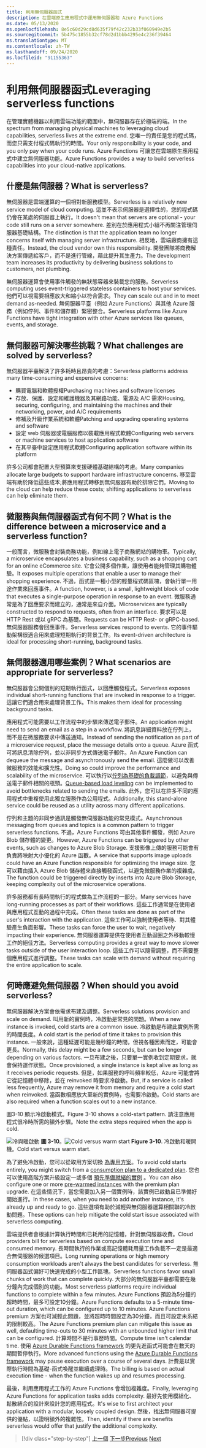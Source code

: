 ```yaml
---
title: 利用無伺服器函式
description: 在雲端原生應用程式中運用無伺服器和 Azure Functions
ms.date: 05/13/2020
ms.openlocfilehash: 8e5c60d29cd8d635f79f42c232b33f060949e2b5
ms.sourcegitcommit: 5b475c1855b32cf78d2d1bbb4295e4c236f39464
ms.translationtype: MT
ms.contentlocale: zh-TW
ms.lasthandoff: 09/24/2020
ms.locfileid: "91155363"
---
```

# <a name="leveraging-serverless-functions"></a><span data-ttu-id="c4f0e-103">利用無伺服器函式</span><span class="sxs-lookup"><span data-stu-id="c4f0e-103">Leveraging serverless functions</span></span>

<span data-ttu-id="c4f0e-104">在管理實體機器以利用雲端功能的範圍中，無伺服器存在於極端的端。</span><span class="sxs-lookup"><span data-stu-id="c4f0e-104">In the spectrum from managing physical machines to leveraging cloud capabilities, serverless lives at the extreme end.</span></span> <span data-ttu-id="c4f0e-105">您唯一的責任是您的程式碼，而您只需支付程式碼執行的時間。</span><span class="sxs-lookup"><span data-stu-id="c4f0e-105">Your only responsibility is your code, and you only pay when your code runs.</span></span> <span data-ttu-id="c4f0e-106">Azure Functions 可讓您在雲端原生應用程式中建立無伺服器功能。</span><span class="sxs-lookup"><span data-stu-id="c4f0e-106">Azure Functions provides a way to build serverless capabilities into your cloud-native applications.</span></span>

## <a name="what-is-serverless"></a><span data-ttu-id="c4f0e-107">什麼是無伺服器？</span><span class="sxs-lookup"><span data-stu-id="c4f0e-107">What is serverless?</span></span>

<span data-ttu-id="c4f0e-108">無伺服器是雲端運算的一個相對新服務模型。</span><span class="sxs-lookup"><span data-stu-id="c4f0e-108">Serverless is a relatively new service model of cloud computing.</span></span> <span data-ttu-id="c4f0e-109">這並不表示伺服器是選擇性的，您的程式碼仍會在某處的伺服器上執行。</span><span class="sxs-lookup"><span data-stu-id="c4f0e-109">It doesn't mean that servers are optional - your code still runs on a server somewhere.</span></span> <span data-ttu-id="c4f0e-110">差別在於應用程式小組不再關注管理伺服器基礎結構。</span><span class="sxs-lookup"><span data-stu-id="c4f0e-110">The distinction is that the application team no longer concerns itself with managing server infrastructure.</span></span> <span data-ttu-id="c4f0e-111">相反地，雲端廠商擁有這種責任。</span><span class="sxs-lookup"><span data-stu-id="c4f0e-111">Instead, the cloud vendor own this responsibility.</span></span> <span data-ttu-id="c4f0e-112">開發團隊將商務解決方案傳遞給客戶，而不是進行管線，藉此提升其生產力。</span><span class="sxs-lookup"><span data-stu-id="c4f0e-112">The development team increases its productivity by delivering business solutions to customers, not plumbing.</span></span>

<span data-ttu-id="c4f0e-113">無伺服器運算會使用事件觸發的無狀態容器來裝載您的服務。</span><span class="sxs-lookup"><span data-stu-id="c4f0e-113">Serverless computing uses event-triggered stateless containers to host your services.</span></span> <span data-ttu-id="c4f0e-114">他們可以視需要相應放大和縮小以符合需求。</span><span class="sxs-lookup"><span data-stu-id="c4f0e-114">They can scale out and in to meet demand as-needed.</span></span> <span data-ttu-id="c4f0e-115">無伺服器平臺（例如 Azure Functions）與其他 Azure 服務（例如佇列、事件和儲存體）緊密整合。</span><span class="sxs-lookup"><span data-stu-id="c4f0e-115">Serverless platforms like Azure Functions have tight integration with other Azure services like queues, events, and storage.</span></span>

## <a name="what-challenges-are-solved-by-serverless"></a><span data-ttu-id="c4f0e-116">無伺服器可解決哪些挑戰？</span><span class="sxs-lookup"><span data-stu-id="c4f0e-116">What challenges are solved by serverless?</span></span>

<span data-ttu-id="c4f0e-117">無伺服器平臺解決了許多耗時且昂貴的考慮：</span><span class="sxs-lookup"><span data-stu-id="c4f0e-117">Serverless platforms address many time-consuming and expensive concerns:</span></span>

- <span data-ttu-id="c4f0e-118">購買電腦和軟體授權</span><span class="sxs-lookup"><span data-stu-id="c4f0e-118">Purchasing machines and software licenses</span></span>
- <span data-ttu-id="c4f0e-119">存放、保護、設定和維護機器及其網路功能、電源及 A/C 需求</span><span class="sxs-lookup"><span data-stu-id="c4f0e-119">Housing, securing, configuring, and maintaining the machines and their networking, power, and A/C requirements</span></span>
- <span data-ttu-id="c4f0e-120">修補及升級作業系統和軟體</span><span class="sxs-lookup"><span data-stu-id="c4f0e-120">Patching and upgrading operating systems and software</span></span>
- <span data-ttu-id="c4f0e-121">設定 web 伺服器或電腦服務以裝載應用程式軟體</span><span class="sxs-lookup"><span data-stu-id="c4f0e-121">Configuring web servers or machine services to host application software</span></span>
- <span data-ttu-id="c4f0e-122">在其平臺中設定應用程式軟體</span><span class="sxs-lookup"><span data-stu-id="c4f0e-122">Configuring application software within its platform</span></span>

<span data-ttu-id="c4f0e-123">許多公司都會配置大型預算來支援硬體基礎結構的考慮。</span><span class="sxs-lookup"><span data-stu-id="c4f0e-123">Many companies allocate large budgets to support hardware infrastructure concerns.</span></span> <span data-ttu-id="c4f0e-124">移至雲端有助於降低這些成本;將應用程式轉移到無伺服器有助於排除它們。</span><span class="sxs-lookup"><span data-stu-id="c4f0e-124">Moving to the cloud can help reduce these costs; shifting applications to serverless can help eliminate them.</span></span>

## <a name="what-is-the-difference-between-a-microservice-and-a-serverless-function"></a><span data-ttu-id="c4f0e-125">微服務與無伺服器函式有何不同？</span><span class="sxs-lookup"><span data-stu-id="c4f0e-125">What is the difference between a microservice and a serverless function?</span></span>

<span data-ttu-id="c4f0e-126">一般而言，微服務會封裝商務功能，例如線上電子商務網站的購物車。</span><span class="sxs-lookup"><span data-stu-id="c4f0e-126">Typically, a microservice encapsulates a business capability, such as a shopping cart for an online eCommerce site.</span></span> <span data-ttu-id="c4f0e-127">它會公開多個作業，讓使用者能夠管理其購物體驗。</span><span class="sxs-lookup"><span data-stu-id="c4f0e-127">It exposes multiple operations that enable a user to manage their shopping experience.</span></span> <span data-ttu-id="c4f0e-128">不過，函式是一種小型的輕量程式碼區塊，會執行單一用途作業來回應事件。</span><span class="sxs-lookup"><span data-stu-id="c4f0e-128">A function, however, is a small, lightweight block of code that executes a single-purpose operation in response to an event.</span></span>
<span data-ttu-id="c4f0e-129">微服務通常是為了回應要求而建立的，通常是來自介面。</span><span class="sxs-lookup"><span data-stu-id="c4f0e-129">Microservices are typically constructed to respond to requests, often from an interface.</span></span> <span data-ttu-id="c4f0e-130">要求可以是 HTTP Rest 或以 gRPC 為基礎。</span><span class="sxs-lookup"><span data-stu-id="c4f0e-130">Requests can be HTTP Rest- or gRPC-based.</span></span> <span data-ttu-id="c4f0e-131">無伺服器服務會回應事件。</span><span class="sxs-lookup"><span data-stu-id="c4f0e-131">Serverless services respond to events.</span></span> <span data-ttu-id="c4f0e-132">它的事件驅動架構很適合用來處理短期執行的背景工作。</span><span class="sxs-lookup"><span data-stu-id="c4f0e-132">Its event-driven architecture is ideal for processing short-running, background tasks.</span></span>

## <a name="what-scenarios-are-appropriate-for-serverless"></a><span data-ttu-id="c4f0e-133">無伺服器適用哪些案例？</span><span class="sxs-lookup"><span data-stu-id="c4f0e-133">What scenarios are appropriate for serverless?</span></span>

<span data-ttu-id="c4f0e-134">無伺服器會公開個別的短期執行函式，以回應觸發程式。</span><span class="sxs-lookup"><span data-stu-id="c4f0e-134">Serverless exposes individual short-running functions that are invoked in response to a trigger.</span></span> <span data-ttu-id="c4f0e-135">這讓它們適合用來處理背景工作。</span><span class="sxs-lookup"><span data-stu-id="c4f0e-135">This makes them ideal for processing background tasks.</span></span>

<span data-ttu-id="c4f0e-136">應用程式可能需要以工作流程中的步驟來傳送電子郵件。</span><span class="sxs-lookup"><span data-stu-id="c4f0e-136">An application might need to send an email as a step in a workflow.</span></span> <span data-ttu-id="c4f0e-137">將訊息詳細資料放在佇列上，而不是在微服務要求中傳送通知。</span><span class="sxs-lookup"><span data-stu-id="c4f0e-137">Instead of sending the notification as part of a microservice request, place the message details onto a queue.</span></span> <span data-ttu-id="c4f0e-138">Azure 函式可將訊息清除佇列，並以非同步方式傳送電子郵件。</span><span class="sxs-lookup"><span data-stu-id="c4f0e-138">An Azure Function can dequeue the message and asynchronously send the email.</span></span> <span data-ttu-id="c4f0e-139">這麼做可以改善微服務的效能和擴充性。</span><span class="sxs-lookup"><span data-stu-id="c4f0e-139">Doing so could improve the performance and scalability of the microservice.</span></span> <span data-ttu-id="c4f0e-140">可以執行以[佇列為基礎的負載調節](/azure/architecture/patterns/queue-based-load-leveling)，以避免與傳送電子郵件相關的瓶頸。</span><span class="sxs-lookup"><span data-stu-id="c4f0e-140">[Queue-based load leveling](/azure/architecture/patterns/queue-based-load-leveling) can be implemented to avoid bottlenecks related to sending the emails.</span></span> <span data-ttu-id="c4f0e-141">此外，您可以在許多不同的應用程式中重複使用此獨立服務作為公用程式。</span><span class="sxs-lookup"><span data-stu-id="c4f0e-141">Additionally, this stand-alone service could be reused as a utility across many different applications.</span></span>

<span data-ttu-id="c4f0e-142">佇列和主題的非同步通訊是觸發無伺服器功能的常見模式。</span><span class="sxs-lookup"><span data-stu-id="c4f0e-142">Asynchronous messaging from queues and topics is a common pattern to trigger serverless functions.</span></span> <span data-ttu-id="c4f0e-143">不過，Azure Functions 可由其他事件觸發，例如 Azure Blob 儲存體的變更。</span><span class="sxs-lookup"><span data-stu-id="c4f0e-143">However, Azure Functions can be triggered by other events, such as changes to Azure Blob Storage.</span></span> <span data-ttu-id="c4f0e-144">支援影像上傳的服務可能會有負責將映射大小優化的 Azure 函數。</span><span class="sxs-lookup"><span data-stu-id="c4f0e-144">A service that supports image uploads could have an Azure Function responsible for optimizing the image size.</span></span> <span data-ttu-id="c4f0e-145">您可以藉由插入 Azure Blob 儲存體來直接觸發函式，以避免微服務作業的複雜度。</span><span class="sxs-lookup"><span data-stu-id="c4f0e-145">The function could be triggered directly by inserts into Azure Blob Storage, keeping complexity out of the microservice operations.</span></span>

<span data-ttu-id="c4f0e-146">許多服務都有長時間執行的程式做為工作流程的一部分。</span><span class="sxs-lookup"><span data-stu-id="c4f0e-146">Many services have long-running processes as part of their workflows.</span></span> <span data-ttu-id="c4f0e-147">這些工作通常是在使用者與應用程式互動的過程中完成。</span><span class="sxs-lookup"><span data-stu-id="c4f0e-147">Often these tasks are done as part of the user's interaction with the application.</span></span> <span data-ttu-id="c4f0e-148">這些工作可以強制使用者等待、對其體驗產生負面影響。</span><span class="sxs-lookup"><span data-stu-id="c4f0e-148">These tasks can force the user to wait, negatively impacting their experience.</span></span> <span data-ttu-id="c4f0e-149">無伺服器運算提供在使用者互動迴圈之外移動較慢工作的絕佳方法。</span><span class="sxs-lookup"><span data-stu-id="c4f0e-149">Serverless computing provides a great way to move slower tasks outside of the user interaction loop.</span></span> <span data-ttu-id="c4f0e-150">這些工作可以隨需調整，而不需要整個應用程式進行調整。</span><span class="sxs-lookup"><span data-stu-id="c4f0e-150">These tasks can scale with demand without requiring the entire application to scale.</span></span>

## <a name="when-should-you-avoid-serverless"></a><span data-ttu-id="c4f0e-151">何時應避免無伺服器？</span><span class="sxs-lookup"><span data-stu-id="c4f0e-151">When should you avoid serverless?</span></span>

<span data-ttu-id="c4f0e-152">無伺服器解決方案會依需求布建及調整。</span><span class="sxs-lookup"><span data-stu-id="c4f0e-152">Serverless solutions provision and scale on demand.</span></span> <span data-ttu-id="c4f0e-153">叫用新的實例時，冷啟動是常見的問題。</span><span class="sxs-lookup"><span data-stu-id="c4f0e-153">When a new instance is invoked, cold starts are a common issue.</span></span> <span data-ttu-id="c4f0e-154">冷啟動是布建此實例所需的時間長度。</span><span class="sxs-lookup"><span data-stu-id="c4f0e-154">A cold start is the period of time it takes to provision this instance.</span></span> <span data-ttu-id="c4f0e-155">一般來說，這種延遲可能是幾秒鐘的時間，但視各種因素而定，可能會更長。</span><span class="sxs-lookup"><span data-stu-id="c4f0e-155">Normally, this delay might be a few seconds, but can be longer depending on various factors.</span></span> <span data-ttu-id="c4f0e-156">一旦布建之後，只要單一實例收到定期要求，就會保持運作狀態。</span><span class="sxs-lookup"><span data-stu-id="c4f0e-156">Once provisioned, a single instance is kept alive as long as it receives periodic requests.</span></span> <span data-ttu-id="c4f0e-157">但是，如果服務的呼叫頻率較低，Azure 可能會將它從記憶體中移除，並在 reinvoked 時要求冷啟動。</span><span class="sxs-lookup"><span data-stu-id="c4f0e-157">But, if a service is called less frequently, Azure may remove it from memory and require a cold start when reinvoked.</span></span> <span data-ttu-id="c4f0e-158">當函數相應放大至新的實例時，也需要冷啟動。</span><span class="sxs-lookup"><span data-stu-id="c4f0e-158">Cold starts are also required when a function scales out to a new instance.</span></span>

<span data-ttu-id="c4f0e-159">圖3-10 顯示冷啟動模式。</span><span class="sxs-lookup"><span data-stu-id="c4f0e-159">Figure 3-10 shows a cold-start pattern.</span></span> <span data-ttu-id="c4f0e-160">請注意應用程式很冷時所需的額外步驟。</span><span class="sxs-lookup"><span data-stu-id="c4f0e-160">Note the extra steps required when the app is cold.</span></span>

<span data-ttu-id="c4f0e-161">![冷與暖啟動 ](./media/cold-start-warm-start.png)
 **圖 3-10**。</span><span class="sxs-lookup"><span data-stu-id="c4f0e-161">![Cold versus warm start](./media/cold-start-warm-start.png)
**Figure 3-10**.</span></span> <span data-ttu-id="c4f0e-162">冷啟動和暖開機。</span><span class="sxs-lookup"><span data-stu-id="c4f0e-162">Cold start versus warm start.</span></span>

<span data-ttu-id="c4f0e-163">為了避免冷啟動，您可以從取用方案切換 [為專用方案](https://azure.microsoft.com/blog/understanding-serverless-cold-start/)。</span><span class="sxs-lookup"><span data-stu-id="c4f0e-163">To avoid cold starts entirely, you might switch from a [consumption plan to a dedicated plan](https://azure.microsoft.com/blog/understanding-serverless-cold-start/).</span></span> <span data-ttu-id="c4f0e-164">您也可以使用高階方案升級設定一或多個 [預先準備就緒的實例](/azure/azure-functions/functions-premium-plan#pre-warmed-instances) 。</span><span class="sxs-lookup"><span data-stu-id="c4f0e-164">You can also configure one or more [pre-warmed instances](/azure/azure-functions/functions-premium-plan#pre-warmed-instances) with the premium plan upgrade.</span></span> <span data-ttu-id="c4f0e-165">在這些情況下，當您需要加入另一個實例時，該實例已啟動且已準備好開始進行。</span><span class="sxs-lookup"><span data-stu-id="c4f0e-165">In these cases, when you need to add another instance, it's already up and ready to go.</span></span> <span data-ttu-id="c4f0e-166">這些選項有助於減輕與無伺服器運算相關聯的冷啟動問題。</span><span class="sxs-lookup"><span data-stu-id="c4f0e-166">These options can help mitigate the cold start issue associated with serverless computing.</span></span>

<span data-ttu-id="c4f0e-167">雲端提供者會根據計算執行時間和已耗用的記憶體，針對無伺服器收費。</span><span class="sxs-lookup"><span data-stu-id="c4f0e-167">Cloud providers bill for serverless based on compute execution time and consumed memory.</span></span> <span data-ttu-id="c4f0e-168">長時間執行的作業或高記憶體耗用量工作負載不一定是最適合無伺服器的候選項目。</span><span class="sxs-lookup"><span data-stu-id="c4f0e-168">Long running operations or high memory consumption workloads aren't always the best candidates for serverless.</span></span> <span data-ttu-id="c4f0e-169">無伺服器函式偏好可快速完成的小型工作區塊。</span><span class="sxs-lookup"><span data-stu-id="c4f0e-169">Serverless functions favor small chunks of work that can complete quickly.</span></span> <span data-ttu-id="c4f0e-170">大部分的無伺服器平臺都需要在幾分鐘內完成個別的功能。</span><span class="sxs-lookup"><span data-stu-id="c4f0e-170">Most serverless platforms require individual functions to complete within a few minutes.</span></span> <span data-ttu-id="c4f0e-171">Azure Functions 預設為5分鐘的超時時間，最多可設定10分鐘。</span><span class="sxs-lookup"><span data-stu-id="c4f0e-171">Azure Functions defaults to a 5-minute time-out duration, which can be configured up to 10 minutes.</span></span> <span data-ttu-id="c4f0e-172">Azure Functions premium 方案也可減輕此問題，並將超時時間設定為30分鐘，而且可設定未系結的限制較高。</span><span class="sxs-lookup"><span data-stu-id="c4f0e-172">The Azure Functions premium plan can mitigate this issue as well, defaulting time-outs to 30 minutes with an unbounded higher limit that can be configured.</span></span> <span data-ttu-id="c4f0e-173">計算時間不是行事歷時間。</span><span class="sxs-lookup"><span data-stu-id="c4f0e-173">Compute time isn't calendar time.</span></span> <span data-ttu-id="c4f0e-174">使用 [Azure Durable Functions framework](/azure/azure-functions/durable/durable-functions-overview?tabs=csharp) 的更先進函式可能會在數天的期間暫停執行。</span><span class="sxs-lookup"><span data-stu-id="c4f0e-174">More advanced functions using the [Azure Durable Functions framework](/azure/azure-functions/durable/durable-functions-overview?tabs=csharp) may pause execution over a course of several days.</span></span> <span data-ttu-id="c4f0e-175">計費是以實際執行時間為基礎-函式喚醒並繼續處理時。</span><span class="sxs-lookup"><span data-stu-id="c4f0e-175">The billing is based on actual execution time - when the function wakes up and resumes processing.</span></span>

<span data-ttu-id="c4f0e-176">最後，利用應用程式工作的 Azure Functions 會增加複雜度。</span><span class="sxs-lookup"><span data-stu-id="c4f0e-176">Finally, leveraging Azure Functions for application tasks adds complexity.</span></span> <span data-ttu-id="c4f0e-177">最好先使用模組化、鬆散結合的設計來設計您的應用程式。</span><span class="sxs-lookup"><span data-stu-id="c4f0e-177">It's wise to first architect your application with a modular, loosely coupled design.</span></span> <span data-ttu-id="c4f0e-178">然後，找出無伺服器可提供的優點，以證明額外的複雜性。</span><span class="sxs-lookup"><span data-stu-id="c4f0e-178">Then, identify if there are benefits serverless would offer that justify the additional complexity.</span></span>

>[!div class="step-by-step"]
><span data-ttu-id="c4f0e-179">[上一個](leverage-containers-orchestrators.md) 
>[下一步](combine-containers-serverless-approaches.md)</span><span class="sxs-lookup"><span data-stu-id="c4f0e-179">[Previous](leverage-containers-orchestrators.md)
[Next](combine-containers-serverless-approaches.md)</span></span>
